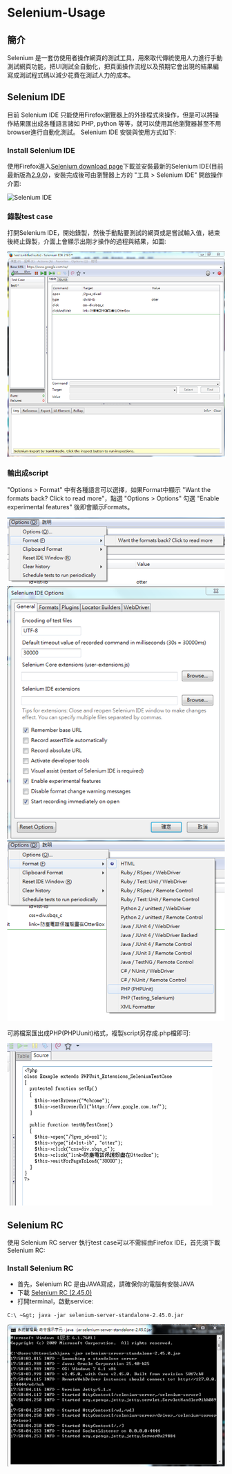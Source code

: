 # Selenium-Usage

## 簡介
Selenium 是一套仿使用者操作網頁的測試工具，用來取代傳統使用人力進行手動測試網頁功能，把UI測試全自動化，把頁面操作流程以及預期它會出現的結果編寫成測試程式碼以減少花費在測試人力的成本。

## Selenium IDE
目前 Selenium IDE 只能使用Firefox瀏覽器上的外掛程式來操作，但是可以將操作結果匯出成各種語言諸如 PHP, python 等等，就可以使用其他瀏覽器甚至不用browser進行自動化測試。 Selenium IDE 安裝與使用方式如下:

### Install Selenium IDE
使用Firefox進入[Selenium download page](http://www.seleniumhq.org/download/)下載並安裝最新的Selenium IDE(目前最新版為[2.9.0](http://release.seleniumhq.org/selenium-ide/2.9.0/selenium-ide-2.9.0.xpi))，安裝完成後可由瀏覽器上方的 "工具 &gt; Selenium IDE" 開啟操作介面:

![Selenium IDE](http://www.jaceju.net/resources/selenium/selenium_ide.png)

### 錄製test case
打開Selenium IDE，開始錄製，然後手動點要測試的網頁或是嘗試輸入值，結束後終止錄製，介面上會顯示出剛才操作的過程與結果，如圖:

![test case](./img/testCase.png)

### 輸出成script
"Options &gt; Format" 中有各種語言可以選擇，如果Format中顯示 "Want the formats back? Click to read more"，點選 "Options &gt; Options" 勾選 "Enable experimental features" 後即會顯示Formats。

![noFormat](./img/noFormat.png)
![enable](./img/enableOptions.png)
![format](./img/Format.png)

可將檔案匯出成PHP(PHPUunit)格式，複製script另存成.php檔即可:

![php](./img/php.png)

## Selenium RC
使用 Selenium RC server 執行test case可以不需經由Firefox IDE，首先須下載 Selenium RC:

### Install Selenium RC
 - 首先，Selenium RC 是由JAVA寫成，請確保你的電腦有安裝JAVA
 - 下載 [Selenium RC (2.45.0)](http://selenium-release.storage.googleapis.com/2.45/selenium-server-standalone-2.45.0.jar)
 - 打開terminal，啟動service:

 ```
 C:\ ~&gt; java -jar selenium-server-standalone-2.45.0.jar
 ```
 ![service](./img/Seservice.png)